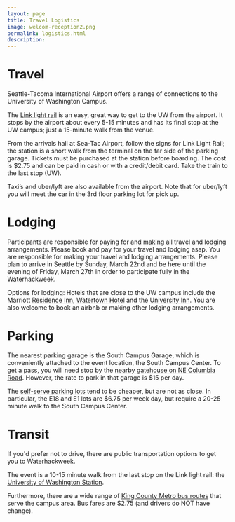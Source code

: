 ```yaml
---
layout: page
title: Travel Logistics
image: welcom-reception2.png
permalink: logistics.html
description: 
---
```


# Travel

Seattle-Tacoma International Airport offers a range of connections to the University of Washington Campus.

The [Link light rail](https://www.soundtransit.org/Schedules/Link-light-rail) is an easy, great way to get to the UW from the airport. It stops by the airport about every 5-15 minutes and has its final stop at the UW campus; just a 15-minute walk from the venue. 

From the arrivals hall at Sea-Tac Airport, follow the signs for Link Light Rail; the station is a short walk from the terminal on the far side of the parking garage. Tickets must be purchased at the station before boarding. The cost is $2.75 and can be paid in cash or with a credit/debit card. Take the train to the last stop (UW).

Taxi’s and uber/lyft are also available from the airport. Note that for uber/lyft you will meet the car in the 3rd floor parking lot for pick up.

# Lodging

Participants are responsible for paying for and making all travel and lodging arrangements. Please book and pay for your travel and lodging asap. You are responsible for making your travel and lodging arrangements. Please plan to arrive in Seattle by Sunday, March 22nd and be here until the evening of Friday, March 27th in order to participate fully in the Waterhackweek. 

Options for lodging: Hotels that are close to the UW campus include the Marriott [Residence Inn](https://www.marriott.com/hotels/hotel-rooms/seaud-residence-inn-seattle-university-district/), [Watertown Hotel](https://www.staypineapple.com/watertown-hotel-seattle-wa) and the [University Inn](https://www.staypineapple.com/university-inn-seattle-wa). You are also welcome to book an airbnb or making other lodging arrangements.

# Parking

The nearest parking garage is the South Campus Garage, which is conveniently attached to the event location, the South Campus Center. To get a pass, you will need stop by the [nearby gatehouse on NE Columbia Road](uw.edu/maps/?south-gatehouse-ne-columbia-road). However, the rate to park in that garage is $15 per day.

The [self-serve parking lots](https://transportation.uw.edu/park/visitor/self-serve) tend to be cheaper, but are not as close. In particular, the E18 and E1 lots are $6.75 per week day, but require a 20-25 minute walk to the South Campus Center.

# Transit

If you'd prefer not to drive, there are public transportation options to get you to Waterhackweek. 

The event is a 10-15 minute walk from the last stop on the Link light rail: the [University of Washington Station](https://www.soundtransit.org/ride-with-us/stations/link-light-rail-stations/university-washington-station). 

Furthermore, there are a wide range of [King County Metro bus routes](https://tripplanner.kingcounty.gov/) that serve the campus area. Bus fares are $2.75 (and drivers do NOT have change).

